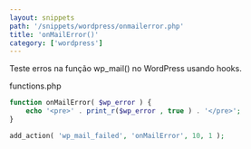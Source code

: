```yaml
---
layout: snippets
path: '/snippets/wordpress/onmailerror.php'
title: 'onMailError()'
category: ['wordpress']
---
```


Teste erros na função wp_mail() no WordPress usando hooks.

<div class="language-filename">functions.php</div>

```php
function onMailError( $wp_error ) {
    echo '<pre>' . print_r($wp_error , true ) . '</pre>';
}

add_action( 'wp_mail_failed', 'onMailError', 10, 1 );
```
